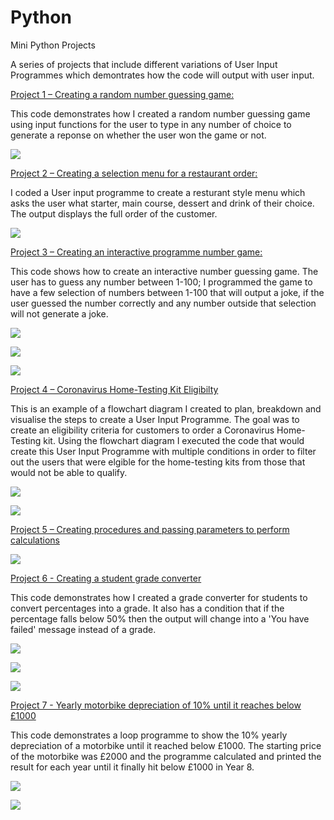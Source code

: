 # Python


Mini Python Projects

A series of projects that include different variations of User Input Programmes which demontrates how the code will output with user input.

[Project 1 – Creating a random number guessing game:](https://gist.github.com/angongcelenica/693535b5cc9d2b51ffb3b7c6b8c6fadb) 

This code demonstrates how I created a random number guessing game using input functions for the user to type in any number of choice to generate a reponse on whether the user won the game or not.


![](/images/coderight2.jpg)

[Project 2 – Creating a selection menu for a restaurant order:](https://gist.github.com/angongcelenica/c80a53c2391ab99ab1996e8b6ec8db5b)

I coded a User input programme to create a resturant style menu which asks the user what starter, main course, dessert and drink of their choice. The output displays the full order of the customer.


![](/images/restoutcome.png)

[Project 3 – Creating an interactive programme number game:](https://gist.github.com/angongcelenica/8ea1e8c3e92dd17b71bc960d8c2d3d0e) 

This code shows how to create an interactive number guessing game. The user has to guess any number between 1-100; I programmed the game to have a few selection of numbers between 1-100 that will output a joke, if the user guessed the number correctly and any number outside that selection will not generate a joke.


![](/images/joke%204.png)

![](/images/joke10.png)

![](/images/joke6.png)

[Project 4 – Coronavirus Home-Testing Kit Eligibilty](https://gist.github.com/angongcelenica/16935023c169e94ff061220cd3b6d9e9) 

This is an example of a flowchart diagram I created to plan, breakdown and visualise the steps to create a User Input Programme. The goal was to create an eligibility criteria for customers to order a Coronavirus Home-Testing kit. Using the flowchart diagram I executed the code that would create this User Input Programme with multiple conditions in order to filter out the users that were elgible for the home-testing kits from those that would not be able to qualify.

![](/images/covidpic.png)

![](/images/dfdcode.png) 


[Project 5 – Creating procedures and passing parameters to perform calculations](https://gist.github.com/angongcelenica/d67ee1ab5db278d64f08f1d892f00856)

![](/images/operators.png)

[Project 6 - Creating a student grade converter](https://gist.github.com/angongcelenica/03a097d42832bca3902beb7488777bb3)

This code demonstrates how I created a grade converter for students to convert percentages into a grade. It also has a condition that if the percentage falls below 50% then the output will change into a 'You have failed' message instead of a grade.


![](/images/gradecode.png)

![](/images/gradepass.png)

![](/images/gradefail.png)


[Project 7 - Yearly motorbike depreciation of 10% until it reaches below £1000](https://gist.github.com/angongcelenica/a49161146cfd4b880d26a99afa1fe4e7)

This code demonstrates a loop programme to show the 10% yearly depreciation of a motorbike until it reached below £1000. The starting price of the motorbike was £2000 and the programme calculated and printed the result for each year until it finally hit below £1000 in Year 8.

![](/images/bikecode.png)

![](/images/bikedep.png)

